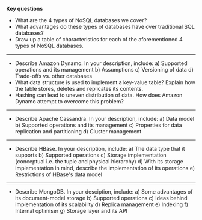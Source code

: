 __Key questions__

- What are the 4 types of NoSQL databases we cover?
- What advantages do these types of databases have over traditional SQL databases?
- Draw up a table of characteristics for each of the aforementioned 4 types of NoSQL databases.
---
- Describe Amazon Dynamo. In your description, include:
a) Supported operations and its management
b) Assumptions
c) Versioning of data
d) Trade-offs vs. other databases
- What data structure is used to implement a key-value table? Explain how the table stores, deletes and replicates its contents.
- Hashing can lead to uneven distribution of data. How does Amazon Dynamo attempt to overcome this problem?
---
- Describe Apache Cassandra. In your description, include:
a) Data model
b) Supported operations and its management
c) Properties for data replication and partitioning
d) Cluster management
---
- Describe HBase. In your description, include:
a) The data type that it supports
b) Supported operations
c) Storage implementation (conceptual i.e. the tuple and physical hierarchy)
d) With its storage implementation in mind, describe the implementation of its operations
e) Restrictions of HBase's data model
---
- Describe MongoDB. In your desciption, include:
a) Some advantages of its document-model storage
b) Supported operations
c) Ideas behind implementation of its scalability
d) Replica management
e) Indexing
f) Internal optimiser
g) Storage layer and its API